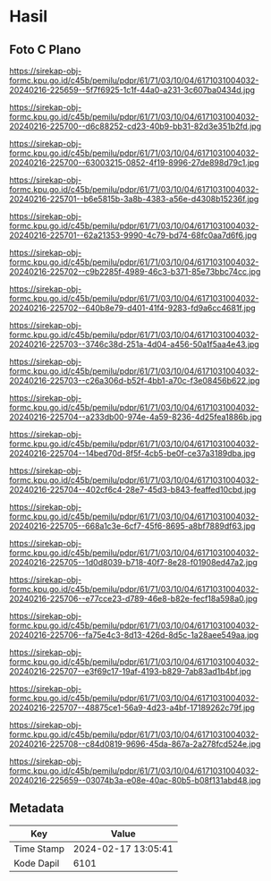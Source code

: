 # Hasil

## Foto C Plano

https://sirekap-obj-formc.kpu.go.id/c45b/pemilu/pdpr/61/71/03/10/04/6171031004032-20240216-225659--5f7f6925-1c1f-44a0-a231-3c607ba0434d.jpg

https://sirekap-obj-formc.kpu.go.id/c45b/pemilu/pdpr/61/71/03/10/04/6171031004032-20240216-225700--d6c88252-cd23-40b9-bb31-82d3e351b2fd.jpg

https://sirekap-obj-formc.kpu.go.id/c45b/pemilu/pdpr/61/71/03/10/04/6171031004032-20240216-225700--63003215-0852-4f19-8996-27de898d79c1.jpg

https://sirekap-obj-formc.kpu.go.id/c45b/pemilu/pdpr/61/71/03/10/04/6171031004032-20240216-225701--b6e5815b-3a8b-4383-a56e-d4308b15236f.jpg

https://sirekap-obj-formc.kpu.go.id/c45b/pemilu/pdpr/61/71/03/10/04/6171031004032-20240216-225701--62a21353-9990-4c79-bd74-68fc0aa7d6f6.jpg

https://sirekap-obj-formc.kpu.go.id/c45b/pemilu/pdpr/61/71/03/10/04/6171031004032-20240216-225702--c9b2285f-4989-46c3-b371-85e73bbc74cc.jpg

https://sirekap-obj-formc.kpu.go.id/c45b/pemilu/pdpr/61/71/03/10/04/6171031004032-20240216-225702--640b8e79-d401-41f4-9283-fd9a6cc4681f.jpg

https://sirekap-obj-formc.kpu.go.id/c45b/pemilu/pdpr/61/71/03/10/04/6171031004032-20240216-225703--3746c38d-251a-4d04-a456-50a1f5aa4e43.jpg

https://sirekap-obj-formc.kpu.go.id/c45b/pemilu/pdpr/61/71/03/10/04/6171031004032-20240216-225703--c26a306d-b52f-4bb1-a70c-f3e08456b622.jpg

https://sirekap-obj-formc.kpu.go.id/c45b/pemilu/pdpr/61/71/03/10/04/6171031004032-20240216-225704--a233db00-974e-4a59-8236-4d25fea1886b.jpg

https://sirekap-obj-formc.kpu.go.id/c45b/pemilu/pdpr/61/71/03/10/04/6171031004032-20240216-225704--14bed70d-8f5f-4cb5-be0f-ce37a3189dba.jpg

https://sirekap-obj-formc.kpu.go.id/c45b/pemilu/pdpr/61/71/03/10/04/6171031004032-20240216-225704--402cf6c4-28e7-45d3-b843-feaffed10cbd.jpg

https://sirekap-obj-formc.kpu.go.id/c45b/pemilu/pdpr/61/71/03/10/04/6171031004032-20240216-225705--668a1c3e-6cf7-45f6-8695-a8bf7889df63.jpg

https://sirekap-obj-formc.kpu.go.id/c45b/pemilu/pdpr/61/71/03/10/04/6171031004032-20240216-225705--1d0d8039-b718-40f7-8e28-f01908ed47a2.jpg

https://sirekap-obj-formc.kpu.go.id/c45b/pemilu/pdpr/61/71/03/10/04/6171031004032-20240216-225706--e77cce23-d789-46e8-b82e-fecf18a598a0.jpg

https://sirekap-obj-formc.kpu.go.id/c45b/pemilu/pdpr/61/71/03/10/04/6171031004032-20240216-225706--fa75e4c3-8d13-426d-8d5c-1a28aee549aa.jpg

https://sirekap-obj-formc.kpu.go.id/c45b/pemilu/pdpr/61/71/03/10/04/6171031004032-20240216-225707--e3f69c17-19af-4193-b829-7ab83ad1b4bf.jpg

https://sirekap-obj-formc.kpu.go.id/c45b/pemilu/pdpr/61/71/03/10/04/6171031004032-20240216-225707--48875ce1-56a9-4d23-a4bf-17189262c79f.jpg

https://sirekap-obj-formc.kpu.go.id/c45b/pemilu/pdpr/61/71/03/10/04/6171031004032-20240216-225708--c84d0819-9696-45da-867a-2a278fcd524e.jpg

https://sirekap-obj-formc.kpu.go.id/c45b/pemilu/pdpr/61/71/03/10/04/6171031004032-20240216-225659--03074b3a-e08e-40ac-80b5-b08f131abd48.jpg


## Metadata

| Key        | Value               |
| ---------- | ------------------- |
| Time Stamp | 2024-02-17 13:05:41 |
| Kode Dapil | 6101                |



